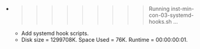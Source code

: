 * >>>>>>>>> Running inst-min-con-03-systemd-hooks.sh ...
  * Add systemd hook scripts.
  * Disk size = 1299708K. Space Used = 76K. Runtime = 00:00:00:01.
